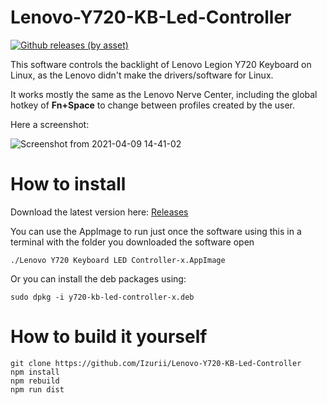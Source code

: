 # Lenovo-Y720-KB-Led-Controller
[![Github releases (by asset)](https://img.shields.io/github/downloads/Izurii/Lenovo-Y720-KB-Led-Controller/total.svg)](https://github.com/Izurii/Lenovo-Y720-KB-Led-Controller/releases/)

This software controls the backlight of Lenovo Legion Y720 Keyboard on Linux, as the Lenovo didn't make the drivers/software for Linux.

It works mostly the same as the Lenovo Nerve Center, including the global hotkey of **Fn+Space** to change between profiles created by the user.

Here a screenshot:

![Screenshot from 2021-04-09 14-41-02](https://user-images.githubusercontent.com/46232520/114219873-a24fe100-9941-11eb-885e-57e28ce7df80.png)

# How to install

Download the latest version here: [Releases](https://github.com/Izurii/Lenovo-Y720-KB-Led-Controller/releases)

You can use the AppImage to run just once the software using this in a terminal with the folder you downloaded the software open

```
./Lenovo Y720 Keyboard LED Controller-x.AppImage
```

Or you can install the deb packages using:

```
sudo dpkg -i y720-kb-led-controller-x.deb
```

# How to build it yourself

```
git clone https://github.com/Izurii/Lenovo-Y720-KB-Led-Controller
npm install
npm rebuild
npm run dist
```
